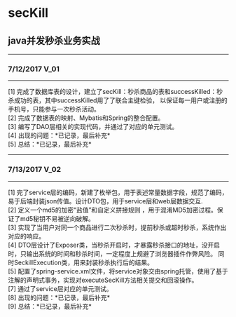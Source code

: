 # secKill
## java并发秒杀业务实战 <br/>

----
### 7/12/2017  V_01
----
<p>
[1] 完成了数据库表的设计，建立了secKill：秒杀商品的表和successKilled：秒杀成功的表，其中successKilled用了了联合主键检验，
    以保证每一用户或注册的手机号，只能参与一次秒杀活动。<br/>
[2] 完成了数据表的映射、Mybatis和Spring的整合配置。<br/>
[3] 编写了DAO层相关的实现代码，并通过了对应的单元测试。<br/>
[4] 出现的问题：*已记录，最后补充*<br/>
[5] 总结：*已记录，最后补充*
</p>

----
### 7/13/2017  V_02
----
<p>
[1] 完了service层的编码，新建了枚举包，用于表述常量数据字段，规范了编码，易于后端封装json传值。设计DTO包，用于service层和web层数据交互.<br/>
[2] 定义一个md5的加密“盐值”和自定义拼接规则 ，用于混淆MD5加密过程。保证了md5秘钥不易被逆向破解。<br/>
[3] 实现了当用户对同一个商品进行二次秒杀时，提前秒杀或超时秒杀，系统作出对应的响应。<br/>
[4] DTO层设计了Exposer类，当秒杀开启时，才暴露秒杀接口的地址，没开启时，只输出系统的时间和秒杀时间，一定程度上规避了浏览器插件作弊风险。
    同时SeckillExecution类，用来封装秒杀执行后的结果。<br/>
[5] 配置了spring-service.xml文件，将service对象交由spring托管，使用了基于注解的声明式事务，实现对executeSecKill方法相关提交和回滚操作。<br/>
[7] 通过了service层对应的单元测试。<br/>
[8] 出现的问题：*已记录，最后补充*<br/>
[9] 总结：*已记录，最后补充*
</p>

